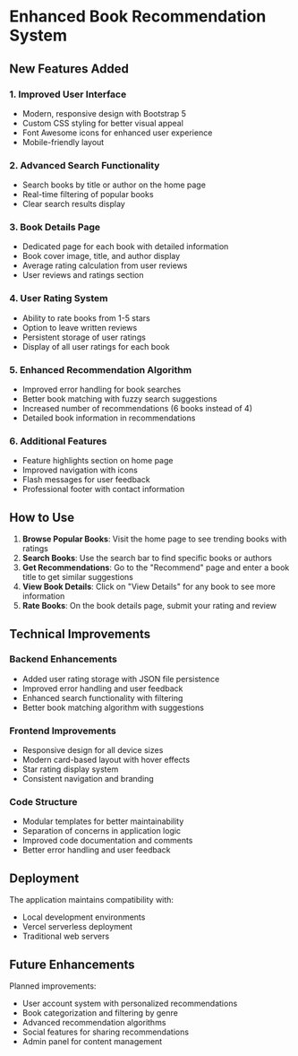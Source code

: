 # Enhanced Book Recommendation System

## New Features Added

### 1. Improved User Interface
- Modern, responsive design with Bootstrap 5
- Custom CSS styling for better visual appeal
- Font Awesome icons for enhanced user experience
- Mobile-friendly layout

### 2. Advanced Search Functionality
- Search books by title or author on the home page
- Real-time filtering of popular books
- Clear search results display

### 3. Book Details Page
- Dedicated page for each book with detailed information
- Book cover image, title, and author display
- Average rating calculation from user reviews
- User reviews and ratings section

### 4. User Rating System
- Ability to rate books from 1-5 stars
- Option to leave written reviews
- Persistent storage of user ratings
- Display of all user ratings for each book

### 5. Enhanced Recommendation Algorithm
- Improved error handling for book searches
- Better book matching with fuzzy search suggestions
- Increased number of recommendations (6 books instead of 4)
- Detailed book information in recommendations

### 6. Additional Features
- Feature highlights section on home page
- Improved navigation with icons
- Flash messages for user feedback
- Professional footer with contact information

## How to Use

1. **Browse Popular Books**: Visit the home page to see trending books with ratings
2. **Search Books**: Use the search bar to find specific books or authors
3. **Get Recommendations**: Go to the "Recommend" page and enter a book title to get similar suggestions
4. **View Book Details**: Click on "View Details" for any book to see more information
5. **Rate Books**: On the book details page, submit your rating and review

## Technical Improvements

### Backend Enhancements
- Added user rating storage with JSON file persistence
- Improved error handling and user feedback
- Enhanced search functionality with filtering
- Better book matching algorithm with suggestions

### Frontend Improvements
- Responsive design for all device sizes
- Modern card-based layout with hover effects
- Star rating display system
- Consistent navigation and branding

### Code Structure
- Modular templates for better maintainability
- Separation of concerns in application logic
- Improved code documentation and comments
- Better error handling and user feedback

## Deployment

The application maintains compatibility with:
- Local development environments
- Vercel serverless deployment
- Traditional web servers

## Future Enhancements

Planned improvements:
- User account system with personalized recommendations
- Book categorization and filtering by genre
- Advanced recommendation algorithms
- Social features for sharing recommendations
- Admin panel for content management